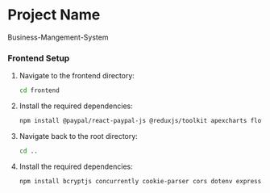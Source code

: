 # Project Name
Business-Mangement-System

### Frontend Setup

1. Navigate to the frontend directory:
   ```bash
   cd frontend
2. Install the required dependencies:
   ```bash
   npm install @paypal/react-paypal-js @reduxjs/toolkit apexcharts flowbite moment react react-apexcharts react-dom react-icons react-redux react-router react-router-dom react-slick react-toastify slick-carousel @types/react @types/react-dom @vitejs/plugin-react autoprefixer eslint eslint-plugin-react eslint-plugin-react-hooks eslint-plugin-react-refresh postcss tailwindcss vite

3. Navigate back to the root directory:
   ```bash
   cd ..
4. Install the required dependencies:
    ```bash
    npm install bcryptjs concurrently cookie-parser cors dotenv express express-async-handler express-formidable jsonwebtoken mongoose multer nodemon

